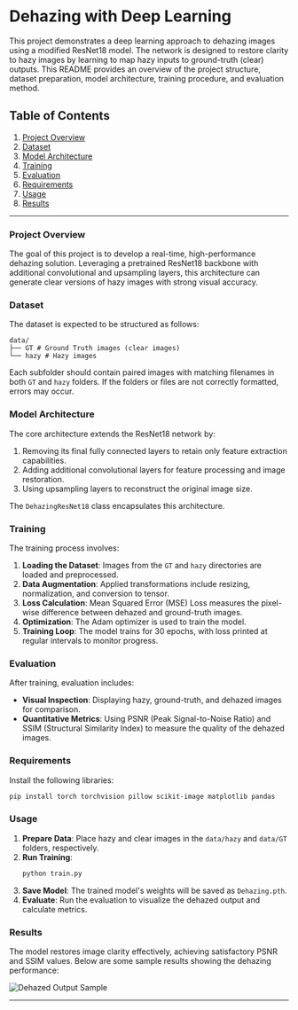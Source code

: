 

# Dehazing with Deep Learning

This project demonstrates a deep learning approach to dehazing images using a modified ResNet18 model. The network is designed to restore clarity to hazy images by learning to map hazy inputs to ground-truth (clear) outputs. This README provides an overview of the project structure, dataset preparation, model architecture, training procedure, and evaluation method.

## Table of Contents
1. [Project Overview](#project-overview)
2. [Dataset](#dataset)
3. [Model Architecture](#model-architecture)
4. [Training](#training)
5. [Evaluation](#evaluation)
6. [Requirements](#requirements)
7. [Usage](#usage)
8. [Results](#results)

---

### Project Overview

The goal of this project is to develop a real-time, high-performance dehazing solution. Leveraging a pretrained ResNet18 backbone with additional convolutional and upsampling layers, this architecture can generate clear versions of hazy images with strong visual accuracy.

### Dataset

The dataset is expected to be structured as follows:

```
data/
├── GT # Ground Truth images (clear images)
└── hazy # Hazy images
```

Each subfolder should contain paired images with matching filenames in both `GT` and `hazy` folders. If the folders or files are not correctly formatted, errors may occur.

### Model Architecture

The core architecture extends the ResNet18 network by:
1. Removing its final fully connected layers to retain only feature extraction capabilities.
2. Adding additional convolutional layers for feature processing and image restoration.
3. Using upsampling layers to reconstruct the original image size.

The `DehazingResNet18` class encapsulates this architecture.

### Training

The training process involves:
1. **Loading the Dataset**: Images from the `GT` and `hazy` directories are loaded and preprocessed.
2. **Data Augmentation**: Applied transformations include resizing, normalization, and conversion to tensor.
3. **Loss Calculation**: Mean Squared Error (MSE) Loss measures the pixel-wise difference between dehazed and ground-truth images.
4. **Optimization**: The Adam optimizer is used to train the model.
5. **Training Loop**: The model trains for 30 epochs, with loss printed at regular intervals to monitor progress.

### Evaluation

After training, evaluation includes:
- **Visual Inspection**: Displaying hazy, ground-truth, and dehazed images for comparison.
- **Quantitative Metrics**: Using PSNR (Peak Signal-to-Noise Ratio) and SSIM (Structural Similarity Index) to measure the quality of the dehazed images.

### Requirements

Install the following libraries:
```bash
pip install torch torchvision pillow scikit-image matplotlib pandas
```

### Usage

1. **Prepare Data**: Place hazy and clear images in the `data/hazy` and `data/GT` folders, respectively.
2. **Run Training**:
   ```python
   python train.py
   ```
3. **Save Model**: The trained model's weights will be saved as `Dehazing.pth`.
4. **Evaluate**: Run the evaluation to visualize the dehazed output and calculate metrics.

### Results

The model restores image clarity effectively, achieving satisfactory PSNR and SSIM values. Below are some sample results showing the dehazing performance:

![Dehazed Output Sample](images/sample_output.png)


---

